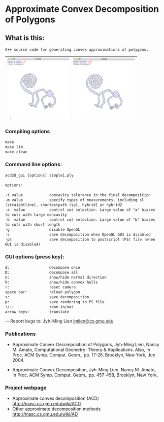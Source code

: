 # Approximate Convex Decomposition of Polygons

## What is this:

    C++ source code for generating convex approximations of polygons.

<img src="figs/nazca-monkey-before.png" width="200" /> | <img src="figs/nazca-monkey-after.png" width="200" /> 
:---: | :---: 

### Compiling options

    make
    make lib
    make clean
    
### Command line options:

    acd2d_gui [options] simple1.ply

    options:

    -t value            concavity tolerance in the final decomposition
    -m value            specify types of measurements, including sl (straightline), shortestpath (sp), hybrid1 or hybrid2
    -a  value           control cut selection. Large value of "a" biases to cuts with large concavity
    -b  value           control cut selection. Large value of "b" biases to cuts with short length
    -g                  disable OpenGL 
    -s                  save decomposition when OpenGL GUI is disabled
    -ps                 save decomposition to postscript (PS) file (when GUI is disabled)

### GUI options (press key):

    d:                  decompose once
    D:                  decompose all
    n:                  show/hide normal direction 
    h:                  show/hide convex hulls
    r:                  reset camera
    space bar:          reload polygon
    s:                  save decomposition
    p:                  save rendering to PS file
    +/-:                zoom in/out
    arrow keys:         translate
    

-- Report bugs to: Jyh-Ming Lien jmlien@cs.gmu.edu


### Publications

- Approximate Convex Decomposition of Polygons, Jyh-Ming Lien, Nancy M. Amato, Computational Geometry: Theory & Applications. Also, In Proc. ACM Symp. Comput. Geom., pp. 17-26, Brooklyn, New York, Jun 2004. 

- Approximate Convex Decomposition, Jyh-Ming Lien, Nancy M. Amato, In Proc. ACM Symp. Comput. Geom., pp. 457-458, Brooklyn, New York.

### Project webpage
- Approximate convex decomposition (ACD) http://masc.cs.gmu.edu/wiki/ACD
- Other approximate decomposition methods http://masc.cs.gmu.edu/wiki/AD

